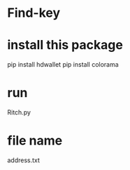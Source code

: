 # Find-key

# install this package 
  pip install hdwallet
pip install colorama

# run
Ritch.py

# file name
address.txt
